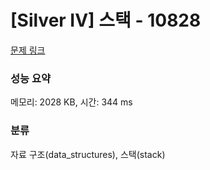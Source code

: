 # [Silver IV] 스택 - 10828 

[문제 링크](https://www.acmicpc.net/problem/10828) 

### 성능 요약

메모리: 2028 KB, 시간: 344 ms

### 분류

자료 구조(data_structures), 스택(stack)

